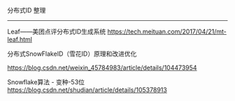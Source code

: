 
分布式ID 整理

-------------

Leaf——美团点评分布式ID生成系统
https://tech.meituan.com/2017/04/21/mt-leaf.html

分布式SnowFlakeID（雪花ID）原理和改进优化

https://blog.csdn.net/weixin_45784983/article/details/104473954

Snowflake算法 - 变种-53位
https://blog.csdn.net/shudian/article/details/105378913





